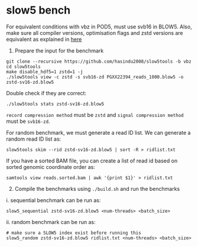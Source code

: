# slow5 bench

For equivalent conditions with vbz in POD5, must use svb16 in BLOW5. Also, make sure all compiler versions, optimisation flags and zstd versions are equivalent as explained in [here](../conditions.md)

1. Prepare the input for the benchmark

  ```
git clone --recursive https://github.com/hasindu2008/slow5tools -b vbz
cd slow5tools
make disable_hdf5=1 zstd=1 -j
./slow5tools view -c zstd -s svb16-zd PGXX22394_reads_1000.blow5 -o zstd-sv16-zd.blow5
  ```

  Double check if they are correct:
  ```
./slow5tools stats zstd-sv16-zd.blow5
  ```

  `record compression method` must be  `zstd` and `signal compression method` must be `svb16-zd`.

  For random benchmark, we must generate a read ID list. We can generate a random read ID list as:
  ```
  slow5tools skim --rid zstd-sv16-zd.blow5 | sort -R > ridlist.txt
  ```
  If you have a sorted BAM file,  you can create a list of read id based on sorted genomic coordinate order as:
  ```
  samtools view reads.sorted.bam | awk '{print $1}' > ridlist.txt
  ```


2. Compile the benchmarks using `./build.sh` and run the benchmarks

  i. sequential benchmark can be run as:
  ```
  slow5_sequential zstd-sv16-zd.blow5 <num-threads> <batch_size>
  ```

  ii. random benchmark can be run as:
  ```
  # make sure a SLOW5 index exist before running this
  slow5_random zstd-sv16-zd.blow5 ridlist.txt <num-threads> <batch_size>
  ```


